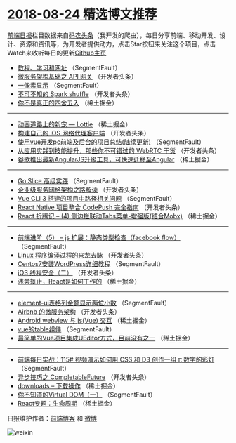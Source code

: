 # [2018-08-24 精选博文推荐](https://toutiao.qdkfweb.cn/date/2018/08/24)

[前端日报](https://qdkfweb.cn/c/news)栏目数据来自[码农头条](https://toutiao.qdkfweb.cn/)（我开发的爬虫），每日分享前端、移动开发、设计、资源和资讯等，为开发者提供动力，点击Star按钮来关注这个项目，点击Watch来收听每日的更新[Github主页](https://github.com/kujian/frontendDaily)
* [教程、学习和网址](https://toutiao.qdkfweb.cn/84001.html) （SegmentFault）
* [微服务架构基础之 API 网关](https://toutiao.qdkfweb.cn/84049.html) （开发者头条）
* [一像素显示](https://toutiao.qdkfweb.cn/84012.html) （SegmentFault）
* [不可不知的 Spark shuffle](https://toutiao.qdkfweb.cn/84060.html) （开发者头条）
* [你不是真正的四舍五入](https://toutiao.qdkfweb.cn/84026.html) （稀土掘金）

***
* [动画道路上的新宠 &#8212; Lottie](https://toutiao.qdkfweb.cn/84019.html) （稀土掘金）
* [构建自己的 iOS 网络代理客户端](https://toutiao.qdkfweb.cn/84050.html) （开发者头条）
* [使用vue开发pc前端及后台的项目总结(陆续更新)](https://toutiao.qdkfweb.cn/84013.html) （SegmentFault）
* [从应用实践到技能提升，那些你不可错过的 WebRTC 干货](https://toutiao.qdkfweb.cn/84061.html) （开发者头条）
* [谷歌推出最新AngularJS升级工具，可快速迁移至Angular](https://toutiao.qdkfweb.cn/84027.html) （稀土掘金）

***
* [Go Slice 高级实践](https://toutiao.qdkfweb.cn/84002.html) （SegmentFault）
* [企业级服务网格架构之路解读](https://toutiao.qdkfweb.cn/84051.html) （开发者头条）
* [Vue CLI 3 搭建的项目中路径相关问题](https://toutiao.qdkfweb.cn/84014.html) （SegmentFault）
* [React Native 项目整合 CodePush 完全指南](https://toutiao.qdkfweb.cn/84062.html) （开发者头条）
* [React 折腾记 &#8211; (4) 侧边栏联动Tabs菜单-增强版(结合Mobx)](https://toutiao.qdkfweb.cn/84028.html) （稀土掘金）

***
* [前端进阶（5） &#8211; js 扩展：静态类型检查（facebook flow）](https://toutiao.qdkfweb.cn/84006.html) （SegmentFault）
* [Linux 程序编译过程的来龙去脉](https://toutiao.qdkfweb.cn/84052.html) （开发者头条）
* [Centos7安装WordPress详细教程](https://toutiao.qdkfweb.cn/84015.html) （SegmentFault）
* [iOS 线程安全（二）](https://toutiao.qdkfweb.cn/84063.html) （开发者头条）
* [浅尝辄止，React是如何工作的](https://toutiao.qdkfweb.cn/84029.html) （稀土掘金）

***
* [element-ui表格列金额显示两位小数](https://toutiao.qdkfweb.cn/84007.html) （SegmentFault）
* [Airbnb 的微服务架构](https://toutiao.qdkfweb.cn/84053.html) （开发者头条）
* [Android webview 与 js(Vue) 交互](https://toutiao.qdkfweb.cn/84022.html) （稀土掘金）
* [vue的table组件](https://toutiao.qdkfweb.cn/84003.html) （SegmentFault）
* [最简单的Vue项目集成UEditor方式，目前没有之一](https://toutiao.qdkfweb.cn/84030.html) （稀土掘金）

***
* [前端每日实战：115# 视频演示如何用 CSS 和 D3 创作一组 π 数字的彩灯](https://toutiao.qdkfweb.cn/84008.html) （SegmentFault）
* [异步技巧之 CompletableFuture](https://toutiao.qdkfweb.cn/84054.html) （开发者头条）
* [downloads &#8211; 下载操作](https://toutiao.qdkfweb.cn/84016.html) （稀土掘金）
* [你不知道的Virtual DOM（一）](https://toutiao.qdkfweb.cn/83998.html) （SegmentFault）
* [React专题：生命周期](https://toutiao.qdkfweb.cn/84031.html) （稀土掘金）

日报维护作者：[前端博客](https://qdkfweb.cn/) 和 [微博](https://qdkfweb.cn/go/weibo)

![weixin](https://user-images.githubusercontent.com/3055447/38468989-651132ac-3b80-11e8-8e6b-15122322a9d7.png)